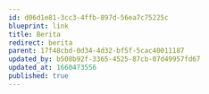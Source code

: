 ```yaml
---
id: d06d1e81-3cc3-4ffb-897d-56ea7c75225c
blueprint: link
title: Berita
redirect: berita
parent: 17f48cbd-0d34-4d32-bf5f-5cac40011187
updated_by: b508b92f-3365-4525-87cb-07d49957fd67
updated_at: 1660473556
published: true
---
```

